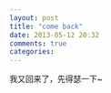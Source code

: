 ```yaml
---
layout: post
title: "come back"
date: 2013-05-12 20:32
comments: true
categories: 
---
```


我又回来了，先得瑟一下~
